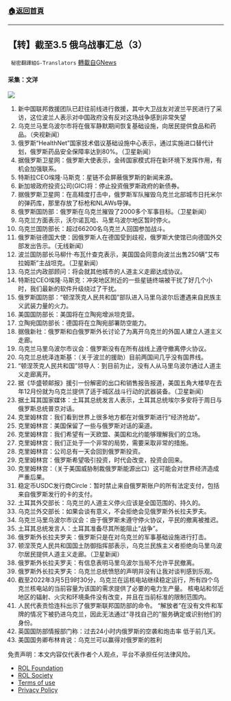 ###  [:house:返回首頁](https://github.com/ourhimalayas/txt)
---


## 【转】截至3.5 俄乌战事汇总（3）
` 秘密翻譯組G-Translators` [轉載自GNews](https://gnews.org/zh-hans/2112747/)

#### 采集：文洋
![](https://assets.gnews.org/wp-content/uploads/2022/03/72b080ed-8993-480a-a595-233e4c413d17.jpg)
1. 新中国联邦救援团队已赶往前线进行救援，其中大卫战友对波兰平民进行了采访，这位波兰人表示对中国政府没有反对这场战争感到非常失望
2. 乌克兰马里乌波尔市将在俄军静默期间恢复基础设施，向居民提供食品和药品。（央视新闻）
3. 俄罗斯“HealthNet”国家技术倡议基础设施中心表示，通过实施进口替代计划，俄罗斯药品安全保障率达到80%。（卫星新闻）
4. 据俄罗斯卫星网：俄罗斯大使表示，金砖国家模式将在新环境下发挥作用，有机会加强联系。
5. 特斯拉CEO埃隆·马斯克：星链不会屏蔽俄罗斯的新闻来源。
6. 新加坡政府投资公司(GIC)将：停止投资俄罗斯政府的新债券。
7. 据俄罗斯卫星网：在高精度打击中，俄罗斯军队摧毁乌克兰北部城市日托米尔的弹药库，那里存放了标枪和NLAWs导弹。
8. 俄罗斯国防部：俄罗斯在乌克兰摧毁了2000多个军事目标。（卫星新闻）
9. 乌克兰方面表示，沃尔诺瓦哈、马里乌波尔地区暂时停火。
10. 乌克兰国防部长：超过66200名乌克兰人回国参加战斗。
11. 俄罗斯驻德国大使：因俄罗斯人在德国受到歧视，俄罗斯大使馆已向德国外交部发出告示。（无线新闻）
12. 波兰国防部长马柳什·布瓦什查克表示，美国国会同意向波兰出售250辆”艾布拉姆斯”主战坦克。（卫星新闻）
13. 乌克兰内政部顾问：将会就其他城市的人道主义走廊达成协议。
14. 特斯拉CEO埃隆·马斯克：冲突地区附近的一些星链终端被干扰了好几个小时，我们最新的软件升级绕过了干扰。
15. 俄罗斯国防部：“顿涅茨克人民共和国”部队进入马里乌波尔后遭遇来自民族主义武装力量的火力。
16. 美国国防部长：美国将在立陶宛增派坦克营。
17. 立陶宛国防部长：德国将在立陶宛部署防空能力。
18. 据俄新社：俄罗斯和白俄罗斯外长讨论了为离开乌克兰的外国人建立人道主义走廊。
19. 乌克兰马里乌波尔市议会：俄罗斯没有在所有战线上遵守撤离停火协议。
20. 乌克兰总统泽连斯基：（关于波兰的援助）目前两国间几乎没有国界线。
21. “顿涅茨克人民共和国”领导人：到目前为止，没有人从马里乌波尔通过人道主义走廊离开。
22. 据《华盛顿邮报》援引一份解密的出口和销售报告报道，美国五角大楼早在去年12月份就为乌克兰提供了适于城区战斗行动的武器装备。（卫星新闻）
23. 据土耳其国家媒体：土耳其总统发言人表示，土耳其总统埃尔多安将于周日与俄罗斯总统普京对话。
24. 克里姆林宫：我们看到世界上很多地方都在对俄罗斯进行“经济抢劫”。
25. 克里姆林宫：美国保留了一些与俄罗斯对话的渠道。
26. 克里姆林宫：我们希望有一天欧盟、美国和北约能够理解我们的立场。
27. 克里姆林宫：我们正处于一个非常的局势，需要采取非常的措施。
28. 克里姆林宫：公司总有一天会回到俄罗斯投资。
29. 克里姆林宫：俄罗斯希望吸引投资，时代会改变，投资会回来。
30. 克里姆林宫：（关于美国威胁制裁俄罗斯能源出口）这可能会对世界经济造成严重后果。
31. 稳定币USDC发行商Circle：暂时禁止来自俄罗斯账户的所有法定支付，包括来自俄罗斯发行的卡的支付。
32. 土耳其外交部长：乌克兰的人道主义停火应该是全国范围的、持久的。
33. 乌克兰外交部长：如果会谈有意义，不会拒绝会见俄罗斯外长拉夫罗夫。
34. 乌克兰马里乌波尔市议会：由于俄罗斯未遵守停火协议，平民的撤离被推迟。
35. 土耳其总统发言人：土耳其准备尽其所能阻止“战争”。
36. 俄罗斯外长拉夫罗夫：俄罗斯只是在对乌克兰的军事基础设施进行打击。
37. 顿涅茨克人民共和国国土防御指挥部表示，乌克兰民族主义者拒绝向马里乌波尔居民提供人道主义走廊。（卫星新闻）
38. 俄罗斯外长拉夫罗夫：有信息表明马里乌波尔当局不允许平民撤离。
39. 俄罗斯外长拉夫罗夫：乌克兰总统愤怒的声明并没有让我对谈判感到乐观。
40. 截至2022年3月5日9时30分，乌克兰在运核电站继续稳定运行，所有四个乌克兰核电站的当前容量为该国的需求提供了必要的电力生产量。
核电站和邻近地区的辐射、火灾和环境条件没有改变，并且在当前标准的限制范围内。
41. 人民代表贡恰连科出示了俄罗斯联邦国防部的命令。
“解放者”在没有文件和军牌的情况下被扔进乌克兰，因此无法通过“寻找自己的”服务确定或识别他们的身份。
42. 英国国防部情报部门称：过去24小时内俄罗斯的空袭和炮击率 低于前几天。
43. 美国国务卿布林肯说：乌克兰可以赢得对俄罗斯的胜利


 

免责声明：本文内容仅代表作者个人观点，平台不承担任何法律风险。

- [ROL Foundation](https://rolfoundation.org/)
- [ROL Society](https://rolsociety.org/)
- [Terms of use](https://gnews.org/terms-of-use-3/)
- [Privacy Policy](https://gnews.org/privacy-policy/)
